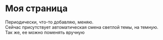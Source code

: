 # Моя страница
Периодически, что-то добавляю, меняю. </br>
Сейчас присутствует автоматическая смена светлой темы, на темную. </br>
Так же, ее можно поменять вручную
